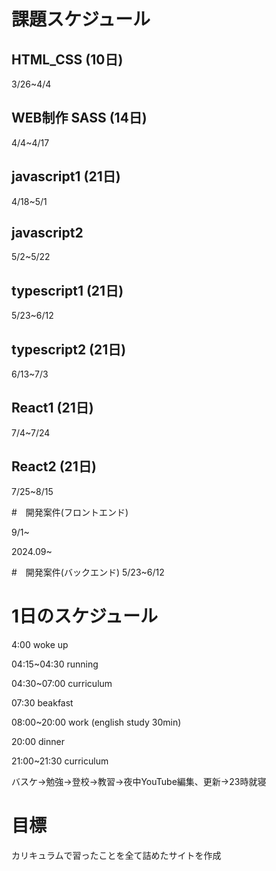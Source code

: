 # 課題スケジュール

## HTML_CSS  (10日)

3/26~4/4

## WEB制作 SASS  (14日)

4/4~4/17

## javascript1  (21日)

4/18~5/1

## javascript2

5/2~5/22

## typescript1  (21日)

5/23~6/12

## typescript2  (21日)

6/13~7/3

## React1  (21日)

7/4~7/24

## React2  (21日)

7/25~8/15

#　開発案件(フロントエンド)

9/1~

2024.09~

#　開発案件(バックエンド)
5/23~6/12

# 1日のスケジュール

4:00 woke up

04:15~04:30 running

04:30~07:00 curriculum

07:30 beakfast

08:00~20:00 work (english study 30min)

20:00 dinner

21:00~21:30 curriculum

バスケ→勉強→登校→教習→夜中YouTube編集、更新→23時就寝

# 目標

カリキュラムで習ったことを全て詰めたサイトを作成
